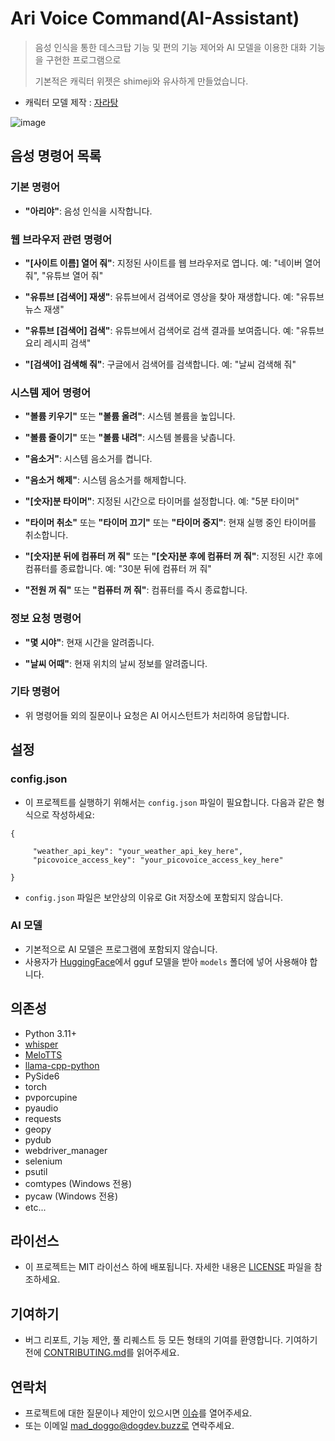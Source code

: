 # Ari Voice Command(AI-Assistant)
> 음성 인식을 통한 데스크탑 기능 및 편의 기능 제어와 AI 모델을 이용한 대화 기능을 구현한 프로그램으로
>
> 기본적은 캐릭터 위젯은 shimeji와 유사하게 만들었습니다.

- 캐릭터 모델 제작 : [자라탕](https://github.com/yongmen20)

![image](https://github.com/user-attachments/assets/fc8de4b7-57ca-4c22-812c-e5dcc7b45cdd)

## 음성 명령어 목록

### 기본 명령어

- **"아리야"**: 음성 인식을 시작합니다.

### 웹 브라우저 관련 명령어

- **"[사이트 이름] 열어 줘"**: 지정된 사이트를 웹 브라우저로 엽니다.
  예: "네이버 열어 줘", "유튜브 열어 줘"

- **"유튜브 [검색어] 재생"**: 유튜브에서 검색어로 영상을 찾아 재생합니다.
  예: "유튜브 뉴스 재생"

- **"유튜브 [검색어] 검색"**: 유튜브에서 검색어로 검색 결과를 보여줍니다.
  예: "유튜브 요리 레시피 검색"

- **"[검색어] 검색해 줘"**: 구글에서 검색어를 검색합니다.
  예: "날씨 검색해 줘"

### 시스템 제어 명령어

- **"볼륨 키우기"** 또는 **"볼륨 올려"**: 시스템 볼륨을 높입니다.

- **"볼륨 줄이기"** 또는 **"볼륨 내려"**: 시스템 볼륨을 낮춥니다.

- **"음소거"**: 시스템 음소거를 켭니다.

- **"음소거 해제"**: 시스템 음소거를 해제합니다.

- **"[숫자]분 타이머"**: 지정된 시간으로 타이머를 설정합니다.
  예: "5분 타이머"

- **"타이머 취소"** 또는 **"타이머 끄기"** 또는 **"타이머 중지"**: 현재 실행 중인 타이머를 취소합니다.

- **"[숫자]분 뒤에 컴퓨터 꺼 줘"** 또는 **"[숫자]분 후에 컴퓨터 꺼 줘"**: 지정된 시간 후에 컴퓨터를 종료합니다.
  예: "30분 뒤에 컴퓨터 꺼 줘"

- **"전원 꺼 줘"** 또는 **"컴퓨터 꺼 줘"**: 컴퓨터를 즉시 종료합니다.

### 정보 요청 명령어

- **"몇 시야"**: 현재 시간을 알려줍니다.

- **"날씨 어때"**: 현재 위치의 날씨 정보를 알려줍니다.

### 기타 명령어

- 위 명령어들 외의 질문이나 요청은 AI 어시스턴트가 처리하여 응답합니다.

## 설정

### config.json
- 이 프로젝트를 실행하기 위해서는 `config.json` 파일이 필요합니다. 다음과 같은 형식으로 작성하세요:
```
{

     "weather_api_key": "your_weather_api_key_here",
     "picovoice_access_key": "your_picovoice_access_key_here"
     
}
```
- `config.json` 파일은 보안상의 이유로 Git 저장소에 포함되지 않습니다.

### AI 모델
- 기본적으로 AI 모델은 프로그램에 포함되지 않습니다.
- 사용자가 [HuggingFace](https://huggingface.co/)에서 gguf 모델을 받아 `models` 폴더에 넣어 사용해야 합니다.


## 의존성
- Python 3.11+
- [whisper](https://github.com/openai/whisper)
- [MeloTTS](https://github.com/myshell-ai/MeloTTS)
- [llama-cpp-python](https://github.com/abetlen/llama-cpp-python)
- PySide6
- torch
- pvporcupine
- pyaudio
- requests
- geopy
- pydub
- webdriver_manager
- selenium
- psutil
- comtypes (Windows 전용)
- pycaw (Windows 전용)
- etc...

## 라이선스
- 이 프로젝트는 MIT 라이선스 하에 배포됩니다. 자세한 내용은 [LICENSE](LICENSE) 파일을 참조하세요.

## 기여하기
- 버그 리포트, 기능 제안, 풀 리퀘스트 등 모든 형태의 기여를 환영합니다. 기여하기 전에 [CONTRIBUTING.md](CONTRIBUTING.md)를 읽어주세요.

## 연락처
- 프로젝트에 대한 질문이나 제안이 있으시면 [이슈](https://github.com/DO0OG/AI-Assistant/issues)를 열어주세요.
- 또는 이메일 mad_doggo@dogdev.buzz로 연락주세요.

